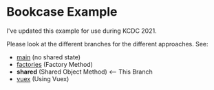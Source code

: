 # Bookcase Example

I've updated this example for use during KCDC 2021.

Please look at the different branches for the different approaches. See:

- [main](https://github.com/shawnwildermuth/bookcase-kcdc2021/tree/main) (no shared state)
- [factories](https://github.com/shawnwildermuth/bookcase-kcdc2021/tree/factories) (Factory Method) 
- **shared** (Shared Object Method) <-- This Branch
- [vuex](https://github.com/shawnwildermuth/bookcase-kcdc2021/tree/vuex) (Using Vuex)